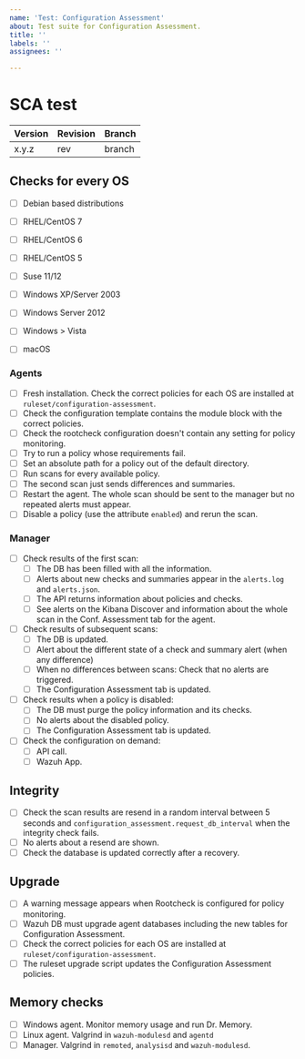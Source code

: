 ```yaml
---
name: 'Test: Configuration Assessment'
about: Test suite for Configuration Assessment.
title: ''
labels: ''
assignees: ''

---
```


# SCA test

| Version | Revision | Branch |
| --- | --- | --- |
| x.y.z | rev | branch |

Checks for every OS
---------------------

- [ ] Debian based distributions

- [ ] RHEL/CentOS 7

- [ ] RHEL/CentOS 6

- [ ] RHEL/CentOS 5

- [ ] Suse 11/12

- [ ] Windows XP/Server 2003

- [ ] Windows Server 2012

- [ ] Windows > Vista

- [ ] macOS

### Agents

- [ ] Fresh installation. Check the correct policies for each OS are installed at `ruleset/configuration-assessment`.
- [ ] Check the configuration template contains the module block with the correct policies.
- [ ] Check the rootcheck configuration doesn't contain any setting for policy monitoring.
- [ ] Try to run a policy whose requirements fail.
- [ ] Set an absolute path for a policy out of the default directory.
- [ ] Run scans for every available policy.
- [ ] The second scan just sends differences and summaries.
- [ ] Restart the agent. The whole scan should be sent to the manager but no repeated alerts must appear.
- [ ] Disable a policy (use the attribute `enabled`) and rerun the scan.

### Manager

- [ ] Check results of the first scan:
  - [ ] The DB has been filled with all the information.
  - [ ] Alerts about new checks and summaries appear in the `alerts.log` and `alerts.json`.
  - [ ] The API returns information about policies and checks.
  - [ ] See alerts on the Kibana Discover and information about the whole scan in the Conf. Assessment tab for the agent.

- [ ] Check results of subsequent scans:
  - [ ] The DB is updated.
  - [ ] Alert about the different state of a check and summary alert (when any difference)
  - [ ] When no differences between scans: Check that no alerts are triggered.
  - [ ] The Configuration Assessment tab is updated.

- [ ] Check results when a policy is disabled:
  - [ ] The DB must purge the policy information and its checks.
  - [ ] No alerts about the disabled policy.
  - [ ] The Configuration Assessment tab is updated.

- [ ] Check the configuration on demand:
  - [ ] API call.
  - [ ] Wazuh App.

Integrity
---------

- [ ] Check the scan results are resend in a random interval between 5 seconds and `configuration_assessment.request_db_interval` when the integrity check fails.
- [ ] No alerts about a resend are shown.
- [ ] Check the database is updated correctly after a recovery.

Upgrade
---------

- [ ] A warning message appears when Rootcheck is configured for policy monitoring.
- [ ] Wazuh DB must upgrade agent databases including the new tables for Configuration Assessment.
- [ ] Check the correct policies for each OS are installed at `ruleset/configuration-assessment`.
- [ ] The ruleset upgrade script updates the Configuration Assessment policies.

Memory checks
----------------

- [ ] Windows agent. Monitor memory usage and run Dr. Memory.
- [ ] Linux agent. Valgrind in `wazuh-modulesd` and `agentd`
- [ ] Manager. Valgrind in `remoted`, `analysisd` and `wazuh-modulesd`.